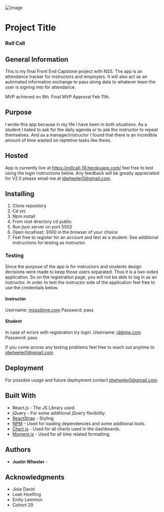![image](https://user-images.githubusercontent.com/3199884/55271813-1b130180-5281-11e9-90ba-9366a0715e0c.png)


# Project Title

### Roll Call

## General Information

This is my final Front End Capstone project with NSS. The app is an attendance tracker for instructors and employers. It will also act as an automated information exchange to pass along data to whatever team the user is signing into for attendance.

MVP achieved on 8th. Final MVP Approval Feb 11th.

## Purpose 

I wrote this app because in my life I have been in both situations. As a student I hated to ask for the daily agenda or to ask the instructor to repeat themselves. And as a manager/instructor I found that there is an incredible amount of time wasted on reptetive tasks like these.

## Hosted 

App is currently live at https://rollcall-19.herokuapp.com/ feel free to test using the login instructions below. Any feedback will be greatly appreciated for V2.0 please email me at jdwheeler0@gmail.com.

## Installing

1. Clone repository
2. Cd src
3. Npm install
4. From root directory cd public
5. Run json server on port 5002
6. Open localhost: 3000 in the browser of your choice
7. Feel free to register for an account and test as a student. See additional instructions for testing as instructor.

### Testing

Since the purpose of the app is for instructors and students design decisions were made to keep those users separated. Thus it is a two-sided application. So on the registration page, you will not be able to log in as an instructor. In order to test the instructor side of the application feel free to use the credentials below.

#### Instructor
Username: moss@me.com
Password: pass

#### Student
In case of errors with registration try login.
Username: jd@me.com
Password: pass

If you come across any testing problems feel free to reach out anytime to jdwheeler0@gmail.com.

## Deployment

For possible usage and future deployment contact jdwheeler0@gmail.com.

## Built With

* React.js - The JS Library used.
* jQuery - For some additional jQuery flexibility.
* [ReactStrap](https://reactstrap.github.io/) - Styling
* [NPM](https://www.npmjs.com/) - Used for loading dependencies and some additional tools.
* [Chart.js](https://www.chartjs.org/) - Used for all charts used in the dashboards.
* [Moment.js](http://momentjs.com/) - Used for all time related formatting.

## Authors

* **Justin Wheeler** - 


## Acknowledgments

* Jisie David
* Leah Hoefling
* Emily Lemmon
* Cohort 29
